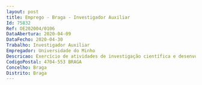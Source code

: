 ```yaml
--- 
layout: post
title: Emprego - Braga - Investigador Auxiliar
Id: 75832
Ref: OE202004/0106
DataAbertura: 2020-04-09
DataFecho: 2020-04-30
Trabalho: Investigador Auxiliar
Empregador: Universidade do Minho
Descricao: Exercício de atividades de investigação científica e desenvolvimento tecnológico na área científica de Ciências Biomédicas, no âmbito do projeto intitulado “Impact of prenatal stress in the reward system  from depression to addiction and back”, com a referência PTDC MED NEU 29071 2017, financiado pelos Fundos Europeus Estruturais e de Investimento (FEEI) e pela Fundação para a Ciência e a Tecnologia, I.P. (FCT), com vista a desenvolver as seguintes atividades (i)	O projeto pretende caracterizar de que forma é que a exposição a glucocorticoides no período prenatal altera o circuito de recompensa, e qual a sua contribuição para a depressão e adição (ii)	Pretende se efetuar gravações electrofisiológicas em várias regiões cerebrais de um modelo animal de stress prenatal de forma a comparar com dados de fMR de uma coorte humana (iii)	Pretende se manipular regiões específicas do cérebro que apresentam alterações, usando ferramentas de optogenética para induzir ou normalizar comportamentos específicos.
CodigoPostal: 4704-553 BRAGA
Concelho: Braga
Distrito: Braga
--- 
```

